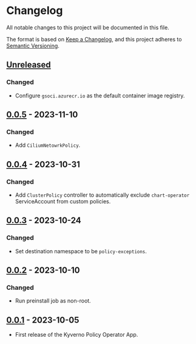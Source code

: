 # Changelog

All notable changes to this project will be documented in this file.

The format is based on [Keep a Changelog](https://keepachangelog.com/en/1.0.0/),
and this project adheres to [Semantic Versioning](https://semver.org/spec/v2.0.0.html).

## [Unreleased]

### Changed

- Configure `gsoci.azurecr.io` as the default container image registry.

## [0.0.5] - 2023-11-10

### Changed

- Add `CiliumNetowrkPolicy`.

## [0.0.4] - 2023-10-31

### Changed

- Add `ClusterPolicy` controller to automatically exclude `chart-operator` ServiceAccount from custom policies.

## [0.0.3] - 2023-10-24

### Changed

- Set destination namespace to be `policy-exceptions`.

## [0.0.2] - 2023-10-10

### Changed

- Run preinstall job as non-root.

## [0.0.1] - 2023-10-05

- First release of the Kyverno Policy Operator App.

[Unreleased]: https://github.com/giantswarm/kyverno-policy-operator/compare/v0.0.5...HEAD
[0.0.5]: https://github.com/giantswarm/kyverno-policy-operator/compare/v0.0.4...v0.0.5
[0.0.4]: https://github.com/giantswarm/kyverno-policy-operator/compare/v0.0.3...v0.0.4
[0.0.3]: https://github.com/giantswarm/kyverno-policy-operator/compare/v0.0.2...v0.0.3
[0.0.2]: https://github.com/giantswarm/kyverno-policy-operator/compare/v0.0.1...v0.0.2
[0.0.1]: https://github.com/giantswarm/kyverno-policy-operator/releases/tag/v0.0.1
